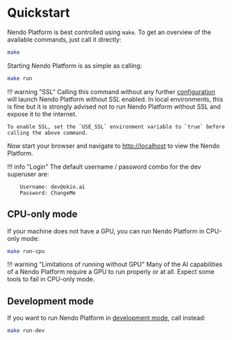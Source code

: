 # Quickstart

Nendo Platform is best controlled using `make`. To get an overview of the available commands, just call it directly:

```bash
make
```

Starting Nendo Platform is as simple as calling:

```bash
make run
```

!!! warning "SSL"
    Calling this command without any further [configuration](config.md) will launch Nendo Platform without SSL enabled. In local environments, this is fine but it is strongly advised not to run Nendo Platform without SSL and expose it to the internet.

    To enable SSL, set the `USE_SSL` environment variable to `true` before calling the above command.

Now start your browser and navigate to <a href="http://localhost" target="_blank">http://localhost</a> to view the Nendo Platform.

!!! info "Login"
    The default username / password combo for the dev superuser are:
    
        Username: dev@okio.ai
        Password: ChangeMe

## CPU-only mode

If your machine does not have a GPU, you can run Nendo Platform in CPU-only mode:

```bash
make run-cpu
```

!!! warning "Limitations of running without GPU"
    Many of the AI capabilities of a Nendo Platform require a GPU to run properly or at all. Expect some tools to fail in CPU-only mode.

## Development mode

If you want to run Nendo Platform in [development mode](development.md), call instead:

```bash
make run-dev
```
